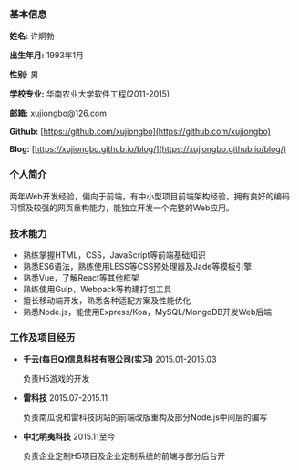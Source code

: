### 基本信息

**姓名:** 许炯勃

**出生年月:** 1993年1月

**性别:** 男

**学校专业:** 华南农业大学软件工程(2011-2015)

**邮箱:** [xujiongbo@126.com](mailto:xujiongbo@126.com)

**Github:** [https://github.com/xujiongbo](https://github.com/xujiongbo)

**Blog:** [https://xujiongbo.github.io/blog/](https://xujiongbo.github.io/blog/)


### 个人简介

两年Web开发经验，偏向于前端，有中小型项目前端架构经验，拥有良好的编码习惯及较强的网页重构能力，能独立开发一个完整的Web应用。


### 技术能力

* 熟练掌握HTML，CSS，JavaScript等前端基础知识
* 熟悉ES6语法，熟练使用LESS等CSS预处理器及Jade等模板引擎
* 熟悉Vue，了解React等其他框架
* 熟练使用Gulp，Webpack等构建打包工具
* 擅长移动端开发，熟悉各种适配方案及性能优化
* 熟悉Node.js，能使用Express/Koa，MySQL/MongoDB开发Web后端



###  工作及项目经历

* **千云(每日Q)信息科技有限公司(实习)** 2015.01-2015.03

	负责H5游戏的开发
	
* **雷科技** 2015.07-2015.11

	负责南瓜说和雷科技网站的前端改版重构及部分Node.js中间层的编写

* **中北明夷科技** 2015.11至今

	负责企业定制H5项目及企业定制系统的前端与部分后台开
	
	



